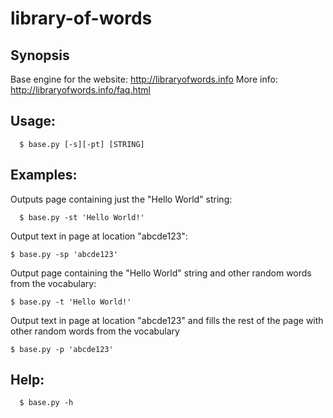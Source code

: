 # library-of-words

## Synopsis
Base engine for the website: http://libraryofwords.info
More info: http://libraryofwords.info/faq.html

## Usage:
```
  $ base.py [-s][-pt] [STRING]
  ```
## Examples:
  Outputs page containing just the "Hello World" string:
```
  $ base.py -st 'Hello World!' 
  ```
  Output text in page at location "abcde123":
  ```
  $ base.py -sp 'abcde123' 
  ```
  Output page containing the "Hello World" string and other random words from the vocabulary:
  ```
  $ base.py -t 'Hello World!'
  ```
  Output text in page at location "abcde123" and fills the rest of the page with other random words from the vocabulary
  ```
  $ base.py -p 'abcde123' 
  ```
  
## Help:
```
  $ base.py -h
```
